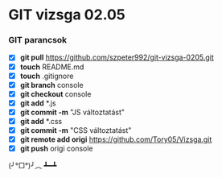 
# GIT vizsga 02.05

### GIT parancsok
 - [x] **git pull** https://github.com/szpeter992/git-vizsga-0205.git
 - [x]  **touch** README.md
 - [x] **touch** .gitignore
 - [x] **git branch** console
 - [x] **git checkout** console
 - [x] **git add** *.js
 - [x] **git commit -m** "JS változtatást"
 - [x] **git add** *.css
 - [x]  **git commit -m** "CSS változtatást"
 - [x] **git remote add origi** https://github.com/Tory05/Vizsga.git
 - [x] **git push** origi console

 (╯°□°)╯︵ ┻━┻